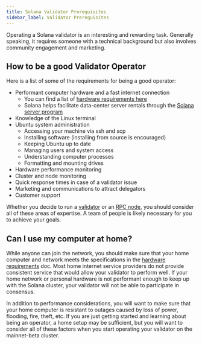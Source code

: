 ```yaml
---
title: Solana Validator Prerequisites
sidebar_label: Validator Prerequisites
---
```


Operating a Solana validator is an interesting and rewarding task. Generally speaking, it requires someone with a technical background but also involves community engagement and marketing.

## How to be a good Validator Operator

Here is a list of some of the requirements for being a good operator:

- Performant computer hardware and a fast internet connection
  - You can find a list of [hardware requirements here](../../running-validator/validator-reqs.md)
  - Solana helps facilitate data-center server rentals through the [Solana server program](https://xandeum.foundation/server-program)
- Knowledge of the Linux terminal
- Ubuntu system administration
  - Accessing your machine via ssh and scp
  - Installing software (installing from source is encouraged)
  - Keeping Ubuntu up to date
  - Managing users and system access
  - Understanding computer processes
  - Formatting and mounting drives
- Hardware performance monitoring
- Cluster and node monitoring
- Quick response times in case of a validator issue
- Marketing and communications to attract delegators
- Customer support

Whether you decide to run a [validator](./what-is-a-validator.md) or an [RPC node](./what-is-an-rpc-node.md), you should consider all of these areas of expertise. A team of people is likely necessary for you to achieve your goals.

## Can I use my computer at home?

While anyone can join the network, you should make sure that your home computer and network meets the specifications in the [hardware requirements](../../running-validator/validator-reqs.md) doc. Most home internet service providers do not provide consistent service that would allow your validator to perform well. If your home network or personal hardware is not performant enough to keep up with the Solana cluster, your validator will not be able to participate in consensus.

In addition to performance considerations, you will want to make sure that your home computer is resistant to outages caused by loss of power, flooding, fire, theft, etc. If you are just getting started and learning about being an operator, a home setup may be sufficient, but you will want to consider all of these factors when you start operating your validator on the mainnet-beta cluster.